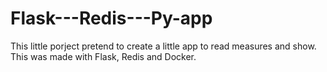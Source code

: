 # Flask---Redis---Py-app

This little porject pretend to create a little app to read measures and show. This was made with Flask, Redis and Docker.
